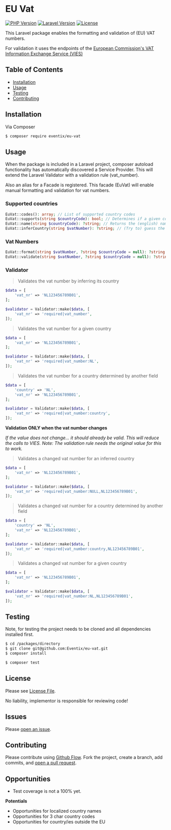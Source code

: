 # EU Vat

[![PHP Version](https://img.shields.io/packagist/php-v/eventix/eu-vat)](https://php.net/)
[![Laravel Version](https://img.shields.io/badge/Laravel-%5E5.7-red)](https://laravel.com/docs/5.7)
[![License](https://img.shields.io/github/license/Eventix/eu-vat)](LICENSE)

This Laravel package enables the formatting and validation of (EU) VAT numbers.

For validation it uses the endpoints of the [European Commission's VAT Information Exchange Service (VIES)](http://ec.europa.eu/taxation_customs/vies/faq.html)

## Table of Contents

- [Installation](#installation)
- [Usage](#usage)
- [Testing](#Testing)
- [Contributing](#contributing)

## Installation

Via Composer

``` bash
$ composer require eventix/eu-vat
```


## Usage

When the package is included in a Laravel project, composer autoload functionality has automatically discovered a Service Provider.
This will extend the Laravel Validator with a validation rule (vat_number).

Also an alias for a Facade is registered. This facade (EuVat) will enable manual formatting and validation for vat numbers.

### Supported countries
``` php
EuVat::codes(): array; // List of supported country codes 
EuVat::supports(string $countryCode): bool; // Determines if a given country code is supported
EuVat::name(string $countryCode): ?string; // Returns the (english) name associated with a country code if it is supported)
EuVat::inferCountry(string $vatNumber): ?string; // (Try to) guess the country of a vat number.
```

### Vat Numbers
``` php
EuVat::format(string $vatNumber, ?string $countryCode = null): ?string // (Try to) format a vat number by the formatting rules of a given country, or a guessed country
EuVat::validate(string $vatNumber, ?string $countryCode = null): ?string // (Try to) validate a vat number by the formatting rules of a given country, or a guessed country
```

### Validator

> Validates the vat number by inferring its country
``` php
$data = [
    'vat_nr' => 'NL123456789B01',
];

$validator = Validator::make($data, [
    'vat_nr' => 'required|vat_number',
]);
```

> Validates the vat number for a given country
``` php
$data = [
    'vat_nr' => 'NL123456789B01',
];

$validator = Validator::make($data, [
    'vat_nr' => 'required|vat_number:NL',
]);
```

> Validates the vat number for a country determined by another field
``` php
$data = [
    'country' => 'NL',
    'vat_nr' => 'NL123456789B01',
];

$validator = Validator::make($data, [
    'vat_nr' => 'required|vat_number:country',
]);
```

**Validation ONLY when the vat number changes**

*If the value does not change... it should already be valid. This will reduce the calls to VIES. Note: The validation rule needs the original value for this to work.*

> Validates a changed vat number for an inferred country
``` php
$data = [
    'vat_nr' => 'NL123456789B01',
];

$validator = Validator::make($data, [
    'vat_nr' => 'required|vat_number:NULL,NL123456789B01',
]);
```

> Validates a changed vat number for a country determined by another field
``` php
$data = [
    'country' => 'NL',
    'vat_nr' => 'NL123456789B01',
];

$validator = Validator::make($data, [
    'vat_nr' => 'required|vat_number:country,NL123456789B01',
]);
```

> Validates a changed vat number for a given country
``` php
$data = [
    'vat_nr' => 'NL123456789B01',
];

$validator = Validator::make($data, [
    'vat_nr' => 'required|vat_number:NL,NL123456789B01',
]);
```

## Testing

Note, for testing the project needs to be cloned and all dependencies installed first.

``` bash
$ cd /packages/directory
$ git clone git@github.com:Eventix/eu-vat.git
$ composer install
```

``` bash
$ composer test
```

## License

Please see [License File](LICENSE).

No liability, implementor is responsible for reviewing code!

## Issues

Please [open an issue](https://github.com/eventix/eu-vat/issues/new).

## Contributing

Please contribute using [Github Flow](https://guides.github.com/introduction/flow/). 
Fork the project, create a branch, add commits, and [open a pull request](https://github.com/eventix/eu-vat/compare/).

## Opportunities

- Test coverage is not a 100% yet.

**Potentials**
- Opportunities for localized country names
- Opportunities for 3 char country codes
- Opportunities for country/ies outside the EU
